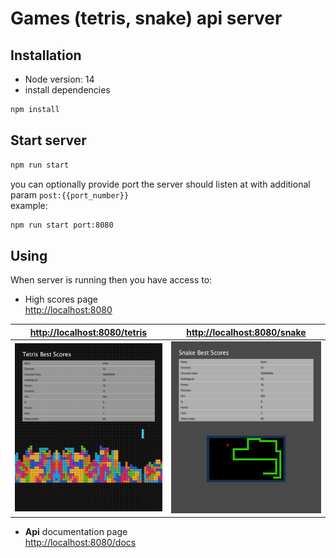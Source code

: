 # Games (tetris, snake) api server

## Installation
- Node version: 14
- install dependencies
```bash
npm install
```

## Start server
```bash
npm run start
```
you can optionally provide port the server should listen at with additional param 
```post:{{port_number}}```  
example:
```bash
npm run start port:8080
```

## Using
When server is running then you have access to:  
- High scores page  
[http://localhost:8080](http://localhost:8080) 


[http://localhost:8080/tetris](http://localhost:8080/tetris)|[http://localhost:8080/snake](http://localhost:8080/snake)
:-------------------------:|:-------------------------:
![name-of-you-image](./tetris.png)  |  ![name-of-you-image](./snake.png)



- **Api** documentation page  
[http://localhost:8080/docs](http://localhost:8080/docs) 
